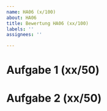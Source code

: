 ```yaml
---
name: HA06 (x/100)
about: HA06
title: Bewertung HA06 (xx/100)
labels: ''
assignees: ''

---
```


# Aufgabe 1 (xx/50)

# Aufgabe 2 (xx/50)
